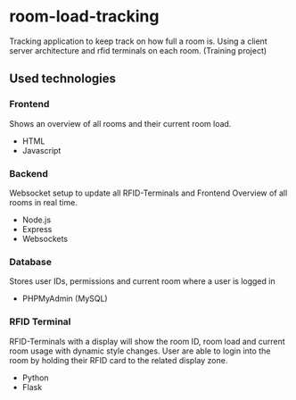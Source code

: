 # room-load-tracking
Tracking application to keep track on how full a room is. Using a client server architecture and rfid terminals on each room. (Training project)

## Used technologies

### Frontend
Shows an overview of all rooms and their current room load.
* HTML
* Javascript

### Backend
Websocket setup to update all RFID-Terminals and Frontend Overview of all rooms in real time. 
* Node.js
* Express
* Websockets

### Database
Stores user IDs, permissions and current room where a user is logged in
* PHPMyAdmin (MySQL)

### RFID Terminal
RFID-Terminals with a display will show the room ID, room load and current room usage with dynamic style changes.
User are able to login into the room by holding their RFID card to the related display zone.
* Python
* Flask
